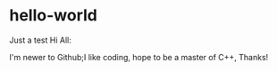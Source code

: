# hello-world
Just a test
Hi All:

  I'm newer to Github;I like coding, hope to be a master of C++, Thanks!
